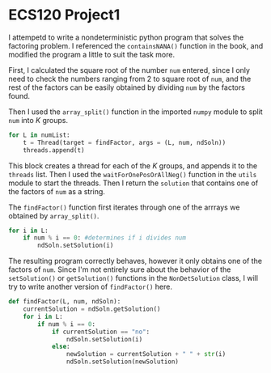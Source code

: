 # ECS120 Project1

I attempetd to write a nondeterministic python program that
solves the factoring problem. I referenced the `containsNANA()` function in the book, and modified the program a little to suit the task more.

First, I calculated the square root of the number `num` entered, since I only need to check the numbers ranging from 2 to square root of `num`, and the rest of the factors can be easily obtained by dividing `num` by the factors found. 

Then I used the `array_split()` function in the imported `numpy` module to split `num` into *K* groups.
```python
for L in numList:
    t = Thread(target = findFactor, args = (L, num, ndSoln))
    threads.append(t)
```
This block creates a thread for each of the *K* groups, and appends it to the `threads` list. Then I used the `waitForOnePosOrAllNeg()` function in the `utils` module to start the threads. Then I return the `solution` that contains one of the factors of `num` as a string.

The `findFactor()` function first iterates through one of the arrrays we obtained by `array_split()`.
```python
for i in L:
    if num % i == 0: #determines if i divides num
        ndSoln.setSolution(i)
```
The resulting program correctly behaves, however it only obtains one of the factors of `num`. Since I'm not entirely sure about the behavior of the `setSolution()` or `getSolution()` functions in the `NonDetSolution` class, I will try to write another version of `findFactor()` here.

```python
def findFactor(L, num, ndSoln):
    currentSolution = ndSoln.getSolution()
    for i in L:
        if num % i == 0:
            if currentSolution == "no":
                ndSoln.setSolution(i)
            else:
                newSolution = currentSolution + " " + str(i)
                ndSoln.setSolution(newSolution)
```
